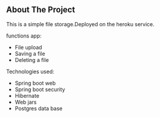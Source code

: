 <!-- ABOUT THE PROJECT -->
## About The Project

This is a simple file storage.Deployed on the heroku service.

functions app:

* File upload
* Saving a file
* Deleting a file

Technologies used:

* Spring boot web
* Spring boot security
* Hibernate
* Web jars
* Postgres data base
